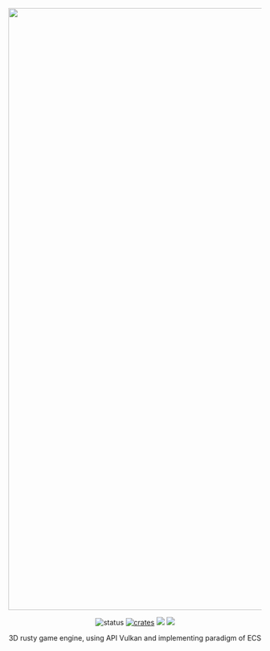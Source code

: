 <p align="center">
  <a href="https://konceptosociala.eu.org/software/flatbox">
    <img src="https://konceptosociala.eu.org/img/projects/flatbox.jpg"width="1200" alt="Flatbox banner">
  </a>
</p>    

<p align="center">
  <img src="https://img.shields.io/badge/Status-Alpha-blue?style=flat-square" alt="status">
  <a href="crates.io/crates/flatbox"><img src="https://img.shields.io/crates/v/flatbox.svg?style=flat-square" alt="crates"></a>
  <img src="https://img.shields.io/github/stars/konceptosociala/flatbox?style=flat-square&color=orange">
  <a href="https://github.com/konceptosociala/flatbox/issues"><img src="https://img.shields.io/github/issues/konceptosociala/flatbox?color=green&style=flat-square"></a>
</p>

<p align="center">
    3D rusty game engine, using API Vulkan and implementing paradigm of ECS
</p>
